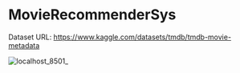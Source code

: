 ﻿# MovieRecommenderSys
Dataset URL: https://www.kaggle.com/datasets/tmdb/tmdb-movie-metadata

![localhost_8501_](https://github.com/Sahildeogade03/MovieRecommenderSys/assets/130857121/0360ff40-282a-44ed-838b-2eea6e26d611)

